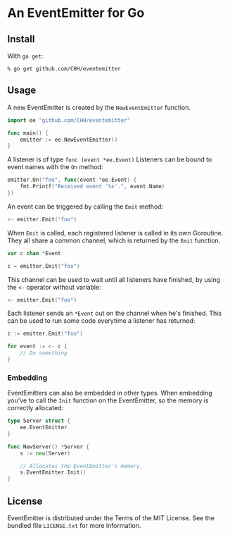 # An EventEmitter for Go

## Install

With `go get`:

    % go get github.com/CHH/eventemitter

## Usage

A new EventEmitter is created by the `NewEventEmitter` function.

```go
import ee "github.com/CHH/eventemitter"

func main() {
    emitter := ee.NewEventEmitter()
}
```

A listener is of type `func (event *ee.Event)`
Listeners can be bound to event names with the `On` method:

```go
emitter.On("foo", func(event *ee.Event) {
    fmt.Printf("Received event '%s'.", event.Name)
})
```

An event can be triggered by calling the `Emit` method:

```go
<- emitter.Emit("foo")
```

When `Emit` is called, each registered listener is called in
its own Goroutine. They all share a common channel, which is
returned by the `Emit` function.

```go
var c chan *Event

c = emitter.Emit("foo")
```

This channel can be used to wait until all listeners have finished, by using the
`<-` operator without variable:

```go
<- emitter.Emit("foo")
```

Each listener sends an `*Event` out on the channel when he's finished.
This can be used to run some code everytime a listener has returned:

```go
c := emitter.Emit("foo")

for event := <- c {
    // Do something
}
```

### Embedding

EventEmitters can also be embedded in other types. When embedding you've
to call the `Init` function on the EventEmitter, so the memory is
correctly allocated:

```go
type Server struct {
    ee.EventEmitter
}

func NewServer() *Server {
    s := new(Server)

    // Allocates the EventEmitter's memory.
    s.EventEmitter.Init()
}
```

## License

EventEmitter is distributed under the Terms of the MIT License. See
the bundled file `LICENSE.txt` for more information.

